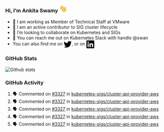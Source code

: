 ### Hi, I’m Ankita Swamy <img src="svg/wave.gif" width="25px"> 

- 💼 I am working as Member of Technical Staff at VMware
- 👀 I am an active contributor to SIG cluster lifecycle 
- 💞️ I’m looking to collaborate on Kubernetes and SIGs
- 💬 You can reach me out on Kubernetes Slack with handle @swan
- You can also find me on <a href="https://twitter.com/SwamyAnkita" target="blank"><img align="center" src="https://raw.githubusercontent.com/Ankitasw/Ankitasw/master/svg/twitter.svg" alt="Ankitasw" height="25" width="25" color="#1DA1f2" /></a>, or on <a href="https://www.linkedin.com/in/Ankitaswamy/" target="blank"><img align="center" src="https://raw.githubusercontent.com/Ankitasw/Ankitasw/master/svg/linkedin.svg" alt="Ankitasw" height="25" width="25" /></a>

### GitHub Stats
![Github stats](https://github-readme-stats.vercel.app/api?username=Ankitasw&count_private=true&show_icons=true&theme=tokyonight)

### GitHub Activity 
<!--START_SECTION:activity-->
1. 🗣 Commented on [#3327](https://github.com/kubernetes-sigs/cluster-api-provider-aws/issues/3327) in [kubernetes-sigs/cluster-api-provider-aws](https://github.com/kubernetes-sigs/cluster-api-provider-aws)
2. 🗣 Commented on [#3327](https://github.com/kubernetes-sigs/cluster-api-provider-aws/issues/3327) in [kubernetes-sigs/cluster-api-provider-aws](https://github.com/kubernetes-sigs/cluster-api-provider-aws)
3. 🗣 Commented on [#3327](https://github.com/kubernetes-sigs/cluster-api-provider-aws/issues/3327) in [kubernetes-sigs/cluster-api-provider-aws](https://github.com/kubernetes-sigs/cluster-api-provider-aws)
4. 🗣 Commented on [#3327](https://github.com/kubernetes-sigs/cluster-api-provider-aws/issues/3327) in [kubernetes-sigs/cluster-api-provider-aws](https://github.com/kubernetes-sigs/cluster-api-provider-aws)
5. 🗣 Commented on [#3327](https://github.com/kubernetes-sigs/cluster-api-provider-aws/issues/3327) in [kubernetes-sigs/cluster-api-provider-aws](https://github.com/kubernetes-sigs/cluster-api-provider-aws)
<!--END_SECTION:activity-->
